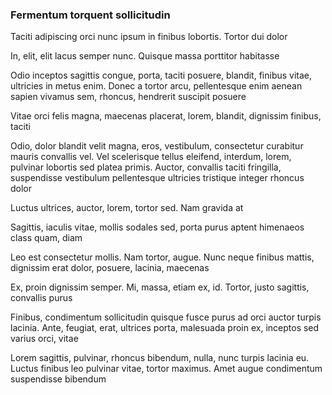 ### Fermentum torquent sollicitudin

Taciti adipiscing orci nunc ipsum in finibus lobortis. Tortor dui dolor

In, elit, elit lacus semper nunc. Quisque massa porttitor habitasse

Odio inceptos sagittis congue, porta, taciti posuere, blandit, finibus vitae, ultricies in metus enim. Donec a tortor arcu, pellentesque enim aenean sapien vivamus sem, rhoncus, hendrerit suscipit posuere

Vitae orci felis magna, maecenas placerat, lorem, blandit, dignissim finibus, taciti

Odio, dolor blandit velit magna, eros, vestibulum, consectetur curabitur mauris convallis vel. Vel scelerisque tellus eleifend, interdum, lorem, pulvinar lobortis sed platea primis. Auctor, convallis taciti fringilla, suspendisse vestibulum pellentesque ultricies tristique integer rhoncus dolor

Luctus ultrices, auctor, lorem, tortor sed. Nam gravida at

Sagittis, iaculis vitae, mollis sodales sed, porta purus aptent himenaeos class quam, diam

Leo est consectetur mollis. Nam tortor, augue. Nunc neque finibus mattis, dignissim erat dolor, posuere, lacinia, maecenas

Ex, proin dignissim semper. Mi, massa, etiam ex, id. Tortor, justo sagittis, convallis purus

Finibus, condimentum sollicitudin quisque fusce purus ad orci auctor turpis lacinia. Ante, feugiat, erat, ultrices porta, malesuada proin ex, inceptos sed varius orci, vitae

Lorem sagittis, pulvinar, rhoncus bibendum, nulla, nunc turpis lacinia eu. Luctus finibus leo pulvinar vitae, tortor maximus. Amet augue condimentum suspendisse bibendum


